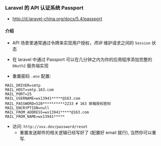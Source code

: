 ### Laravel 的 API 认证系统 Passport
* http://d.laravel-china.org/docs/5.4/passport

#### 介绍
*  API 场景里通常通过令牌来实现用户授权，*而非* 维护请求之间的 `Session` 状态

* 在 laravel 中通过 Passport 可以在几分钟之内为你的应用程序添加完整的 `OAuth2` 服务端实现

* 重置密码 `.env` 配置:
```
MAIL_DRIVER=smtp
MAIL_HOST=smtp.163.com
MAIL_PORT=25
MAIL_USERNAME=wx13941*****@163.com
MAIL_PASSWORD=520**********2233 # 163 邮箱授权密码
MAIL_ENCRYPTION=null
MAIL_FROM_ADDRESS=wx13941*****@163.com
MAIL_FROM_NAME=wx13941*****
```

* 访问: `http://xxx.dev/password/reset`
    * 重置发送邮件的相关逻辑已经写好了 (配置好 email 就行), 当然你可以重写.
